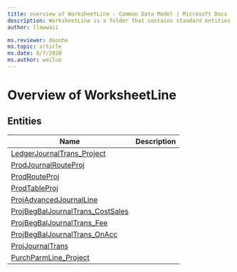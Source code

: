 ```yaml
---
title: overview of WorksheetLine - Common Data Model | Microsoft Docs
description: WorksheetLine is a folder that contains standard entities related to the Common Data Model.
author: llawwaii

ms.reviewer: deonhe
ms.topic: article
ms.date: 8/7/2020
ms.author: weiluo
---
```


# Overview of WorksheetLine


## Entities

|Name|Description|
|---|---|
|[LedgerJournalTrans_Project](LedgerJournalTrans_Project.md)||
|[ProdJournalRouteProj](ProdJournalRouteProj.md)||
|[ProdRouteProj](ProdRouteProj.md)||
|[ProdTableProj](ProdTableProj.md)||
|[ProjAdvancedJournalLine](ProjAdvancedJournalLine.md)||
|[ProjBegBalJournalTrans_CostSales](ProjBegBalJournalTrans_CostSales.md)||
|[ProjBegBalJournalTrans_Fee](ProjBegBalJournalTrans_Fee.md)||
|[ProjBegBalJournalTrans_OnAcc](ProjBegBalJournalTrans_OnAcc.md)||
|[ProjJournalTrans](ProjJournalTrans.md)||
|[PurchParmLine_Project](PurchParmLine_Project.md)||
